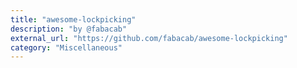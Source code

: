 ```yaml
---
title: "awesome-lockpicking"
description: "by @fabacab"
external_url: "https://github.com/fabacab/awesome-lockpicking"
category: "Miscellaneous"
---
```

